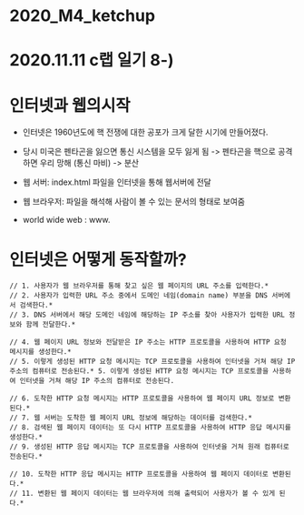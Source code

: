 # 2020_M4_ketchup
# 2020.11.11 c랩 일기 8-)
# 인터넷과 웹의시작
- 인터넷은 1960년도에 핵 전쟁에 대한 공포가 크게 달한 시기에 만들어졌다. 
- 당시 미국은 펜타곤을 잃으면 통신 시스템을 모두 잃게 됨
-> 펜타곤을 핵으로 공격하면 우리 망해 (통신 마비)
-> 분산

- 웹 서버: index.html 파일을 인터넷을 통해 웹서버에 전달
- 웹 브라우저: 파일을 해석해 사람이 볼 수 있는 문서의 형태로 보여줌

- world wide web
: www.


# 인터넷은 어떻게 동작할까?
    // 1. 사용자가 웹 브라우저를 통해 찾고 싶은 웹 페이지의 URL 주소를 입력한다.* 
    // 2. 사용자가 입력한 URL 주소 중에서 도메인 네임(domain name) 부분을 DNS 서버에서 검색한다.* 
    // 3. DNS 서버에서 해당 도메인 네임에 해당하는 IP 주소를 찾아 사용자가 입력한 URL 정보와 함께 전달한다.* 
 
    // 4. 웹 페이지 URL 정보와 전달받은 IP 주소는 HTTP 프로토콜을 사용하여 HTTP 요청 메시지를 생성한다.* 
    // 5. 이렇게 생성된 HTTP 요청 메시지는 TCP 프로토콜을 사용하여 인터넷을 거쳐 해당 IP 주소의 컴퓨터로 전송된다.* 5. 이렇게 생성된 HTTP 요청 메시지는 TCP 프로토콜을 사용하여 인터넷을 거쳐 해당 IP 주소의 컴퓨터로 전송된다.
 
    // 6. 도착한 HTTP 요청 메시지는 HTTP 프로토콜을 사용하여 웹 페이지 URL 정보로 변환된다.* 
    // 7. 웹 서버는 도착한 웹 페이지 URL 정보에 해당하는 데이터를 검색한다.*
    // 8. 검색된 웹 페이지 데이터는 또 다시 HTTP 프로토콜을 사용하여 HTTP 응답 메시지를 생성한다.* 
    // 9. 생성된 HTTP 응답 메시지는 TCP 프로토콜을 사용하여 인터넷을 거쳐 원래 컴퓨터로 전송된다.* 
 
    // 10. 도착한 HTTP 응답 메시지는 HTTP 프로토콜을 사용하여 웹 페이지 데이터로 변환된다.* 
    // 11. 변환된 웹 페이지 데이터는 웹 브라우저에 의해 출력되어 사용자가 볼 수 있게 된다.* 

